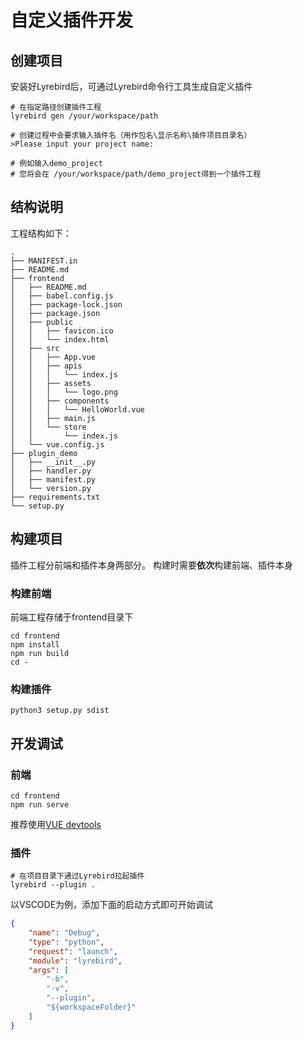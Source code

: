 # 自定义插件开发

## 创建项目

安装好Lyrebird后，可通过Lyrebird命令行工具生成自定义插件

```
# 在指定路径创建插件工程
lyrebird gen /your/workspace/path

# 创建过程中会要求输入插件名（用作包名\显示名称\插件项目目录名）
>Please input your project name:

# 例如输入demo_project
# 您将会在 /your/workspace/path/demo_project得到一个插件工程
```



## 结构说明

工程结构如下：
```
.
├── MANIFEST.in
├── README.md
├── frontend
│   ├── README.md
│   ├── babel.config.js
│   ├── package-lock.json
│   ├── package.json
│   ├── public
│   │   ├── favicon.ico
│   │   └── index.html
│   ├── src
│   │   ├── App.vue
│   │   ├── apis
│   │   │   └── index.js
│   │   ├── assets
│   │   │   └── logo.png
│   │   ├── components
│   │   │   └── HelloWorld.vue
│   │   ├── main.js
│   │   └── store
│   │       └── index.js
│   └── vue.config.js
├── plugin_demo
│   ├── __init__.py
│   ├── handler.py
│   ├── manifest.py
│   └── version.py
├── requirements.txt
└── setup.py

```

## 构建项目

插件工程分前端和插件本身两部分。 构建时需要**依次**构建前端、插件本身

### 构建前端

前端工程存储于frontend目录下

```
cd frontend
npm install
npm run build
cd -
```

### 构建插件

```
python3 setup.py sdist
```

## 开发调试

### 前端

```
cd frontend
npm run serve
```

推荐使用[VUE devtools](https://github.com/vuejs/vue-devtools)



### 插件

```
# 在项目目录下通过Lyrebird拉起插件
lyrebird --plugin .
```

以VSCODE为例，添加下面的启动方式即可开始调试
```JSON
{
    "name": "Debug",
    "type": "python",
    "request": "launch",
    "module": "lyrebird",
    "args": [
        "-b",
        "-v",
        "--plugin", 
        "${workspaceFolder}"
    ]
}
```
